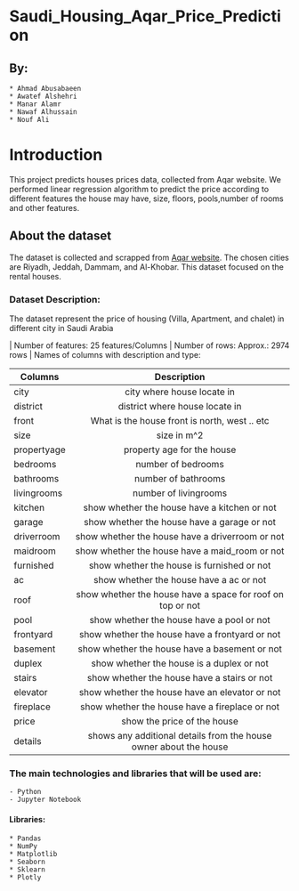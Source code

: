 # Saudi_Housing_Aqar_Price_Prediction
## By:
    * Ahmad Abusabaeen
    * Awatef Alshehri
    * Manar Alamr 
    * Nawaf Alhussain 
    * Nouf Ali 


# Introduction 
This project predicts houses prices data, collected from Aqar website. We performed linear regression algorithm to predict the price according to different features the house may have, size, floors, pools,number of rooms and other features. 


## About the dataset
The dataset is collected and scrapped from [Aqar website](https://sa.aqar.fm/). The chosen cities are Riyadh, Jeddah, Dammam, and Al-Khobar. This dataset focused on the rental houses.



### Dataset Description: 

The dataset represent the price of housing (Villa, Apartment, and chalet) in different city in Saudi Arabia

   | Number of features: 25 features/Columns
   | Number of rows: Approx.: 2974 rows
   | Names of columns with description and type:

| Columns     | Description                                                        |  
|-------------|:-------------:                                                     |
| city        |  city where house locate in                                        | 
| district    |  district where house locate in                                    |   
| front       |  What is the house front is north, west .. etc                     |    
| size        |  size in m^2                                                       |  
| propertyage |  property age for the house                                        | 
| bedrooms    |  number of bedrooms                                                | 
| bathrooms   |  number of bathrooms                                               | 
| livingrooms |  number of livingrooms                                             | 
| kitchen     |  show whether the house have a kitchen or not                      | 
| garage      |  show whether the house have a garage or not                       | 
| driverroom  |  show whether the house have a driverroom or not                   | 
| maidroom    |  show whether the house have a maid_room or not                    | 
| furnished   |  show whether the house is furnished or not                        | 
| ac          |  show whether the house have a ac or not                           | 
| roof        |  show whether the house have a space for roof on top or not        | 
| pool        |  show whether the house have a pool or not                         | 
| frontyard   |  show whether the house have a frontyard or not                    | 
| basement    |  show whether the house have a basement or not                     | 
| duplex      |  show whether the house is a duplex or not                         | 
| stairs      |  show whether the house have a stairs or not                       |
| elevator    |  show whether the house have an elevator or not                    |
| fireplace   |  show whether the house have a fireplace or not                    |
| price       |  show the price of the house                                       |
| details     |  shows any additional details from the house owner about the house |

    
### The main technologies and libraries that will be used are: 
    - Python 
    - Jupyter Notebook

#### Libraries: 
    * Pandas
    * NumPy 
    * Matplotlib
    * Seaborn
    * Sklearn
    * Plotly